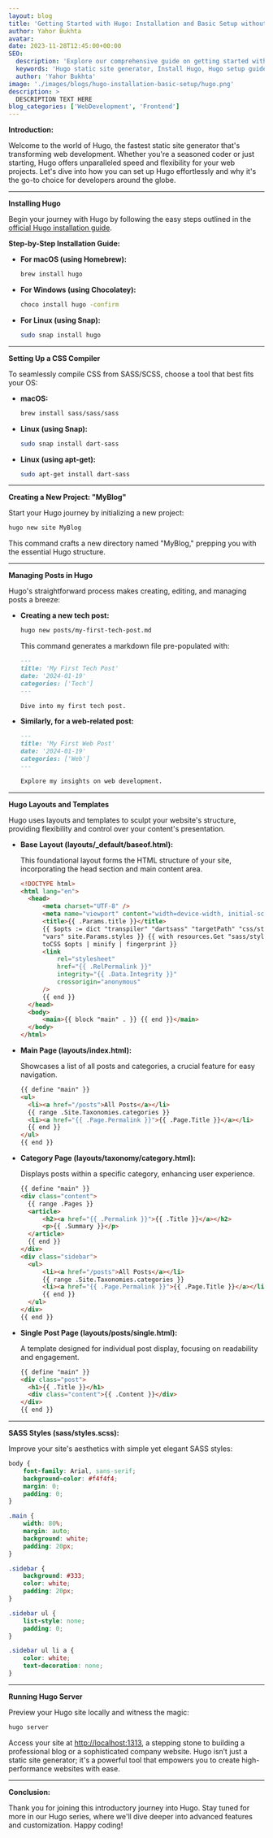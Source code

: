 ```yaml
---
layout: blog
title: 'Getting Started with Hugo: Installation and Basic Setup without Theme'
author: Yahor Bukhta
avatar:
date: 2023-11-28T12:45:00+00:00
SEO:
  description: 'Explore our comprehensive guide on getting started with Hugo - the swift and modern static site generator. Learn step-by-step how to install Hugo, set up a CSS compiler, create a new project, and manage posts.'
  keywords: 'Hugo static site generator, Install Hugo, Hugo setup guide, Hugo for beginners, Creating a Hugo project, Hugo blog setup, Hugo templates and layouts, SASS with Hugo, Hugo installation guide, Hugo site development, Manage posts in Hugo, Hugo CSS compiler setup, Static site generation, Web development with Hugo, Hugo site configuration'
  author: 'Yahor Bukhta'
image: './images/blogs/hugo-installation-basic-setup/hugo.png'
description: >
  DESCRIPTION TEXT HERE
blog_categories: ['WebDevelopment', 'Frontend']
---
```


**Introduction:**

Welcome to the world of Hugo, the fastest static site generator that's transforming web development. Whether you're a seasoned coder or just starting, Hugo offers unparalleled speed and flexibility for your web projects. Let's dive into how you can set up Hugo effortlessly and why it's the go-to choice for developers around the globe.

---

**Installing Hugo**

Begin your journey with Hugo by following the easy steps outlined in the [official Hugo installation guide](https://gohugo.io/installation/).

**Step-by-Step Installation Guide:**

- **For macOS (using Homebrew):**

  ```bash
  brew install hugo
  ```

- **For Windows (using Chocolatey):**

  ```bash
  choco install hugo -confirm
  ```

- **For Linux (using Snap):**

  ```bash
  sudo snap install hugo
  ```

---

**Setting Up a CSS Compiler**

To seamlessly compile CSS from SASS/SCSS, choose a tool that best fits your OS:

- **macOS:**

  ```bash
  brew install sass/sass/sass
  ```

- **Linux (using Snap):**

  ```bash
  sudo snap install dart-sass
  ```

- **Linux (using apt-get):**

  ```bash
  sudo apt-get install dart-sass
  ```

---

**Creating a New Project: "MyBlog"**

Start your Hugo journey by initializing a new project:

```bash
hugo new site MyBlog
```

This command crafts a new directory named "MyBlog," prepping you with the essential Hugo structure.

---

**Managing Posts in Hugo**

Hugo's straightforward process makes creating, editing, and managing posts a breeze:

- **Creating a new tech post:**

  ```bash
  hugo new posts/my-first-tech-post.md
  ```

  This command generates a markdown file pre-populated with:

  ```markdown
  ---
  title: 'My First Tech Post'
  date: '2024-01-19'
  categories: ['Tech']
  ---

  Dive into my first tech post.
  ```

- **Similarly, for a web-related post:**

  ```markdown
  ---
  title: 'My First Web Post'
  date: '2024-01-19'
  categories: ['Web']
  ---

  Explore my insights on web development.
  ```

---

**Hugo Layouts and Templates**

Hugo uses layouts and templates to sculpt your website's structure, providing flexibility and control over your content's presentation.

- **Base Layout (layouts/\_default/baseof.html):**

  This foundational layout forms the HTML structure of your site, incorporating the head section and main content area.

  ```html
  <!DOCTYPE html>
  <html lang="en">
  	<head>
  		<meta charset="UTF-8" />
  		<meta name="viewport" content="width=device-width, initial-scale=1.0" />
  		<title>{{ .Params.title }}</title>
  		{{ $opts := dict "transpiler" "dartsass" "targetPath" "css/style.css"
  		"vars" site.Params.styles }} {{ with resources.Get "sass/styles.scss" |
  		toCSS $opts | minify | fingerprint }}
  		<link
  			rel="stylesheet"
  			href="{{ .RelPermalink }}"
  			integrity="{{ .Data.Integrity }}"
  			crossorigin="anonymous"
  		/>
  		{{ end }}
  	</head>
  	<body>
  		<main>{{ block "main" . }} {{ end }}</main>
  	</body>
  </html>
  ```

- **Main Page (layouts/index.html):**

  Showcases a list of all posts and categories, a crucial feature for easy navigation.

  ```html
  {{ define "main" }}
  <ul>
  	<li><a href="/posts">All Posts</a></li>
  	{{ range .Site.Taxonomies.categories }}
  	<li><a href="{{ .Page.Permalink }}">{{ .Page.Title }}</a></li>
  	{{ end }}
  </ul>
  {{ end }}
  ```

- **Category Page (layouts/taxonomy/category.html):**

  Displays posts within a specific category, enhancing user experience.

  ```html
  {{ define "main" }}
  <div class="content">
  	{{ range .Pages }}
  	<article>
  		<h2><a href="{{ .Permalink }}">{{ .Title }}</a></h2>
  		<p>{{ .Summary }}</p>
  	</article>
  	{{ end }}
  </div>
  <div class="sidebar">
  	<ul>
  		<li><a href="/posts">All Posts</a></li>
  		{{ range .Site.Taxonomies.categories }}
  		<li><a href="{{ .Page.Permalink }}">{{ .Page.Title }}</a></li>
  		{{ end }}
  	</ul>
  </div>
  {{ end }}
  ```

- **Single Post Page (layouts/posts/single.html):**

  A template designed for individual post display, focusing on readability and engagement.

  ```html
  {{ define "main" }}
  <div class="post">
  	<h1>{{ .Title }}</h1>
  	<div class="content">{{ .Content }}</div>
  </div>
  {{ end }}
  ```

---

**SASS Styles (sass/styles.scss):**

Improve your site's aesthetics with simple yet elegant SASS styles:

```scss
body {
	font-family: Arial, sans-serif;
	background-color: #f4f4f4;
	margin: 0;
	padding: 0;
}

.main {
	width: 80%;
	margin: auto;
	background: white;
	padding: 20px;
}

.sidebar {
	background: #333;
	color: white;
	padding: 20px;
}

.sidebar ul {
	list-style: none;
	padding: 0;
}

.sidebar ul li a {
	color: white;
	text-decoration: none;
}
```

---

**Running Hugo Server**

Preview your Hugo site locally and witness the magic:

```bash
hugo server
```

Access your site at [http://localhost:1313](http://localhost:1313/), a stepping stone to building a professional blog or a sophisticated company website. Hugo isn’t just a static site generator; it's a powerful tool that empowers you to create high-performance websites with ease.

---

**Conclusion:**

Thank you for joining this introductory journey into Hugo. Stay tuned for more in our Hugo series, where we'll dive deeper into advanced features and customization. Happy coding!
